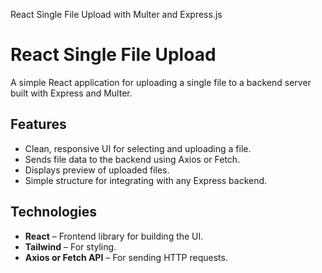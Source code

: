 React Single File Upload with Multer and Express.js

# React Single File Upload

A simple React application for uploading a single file to a backend server built with Express and Multer.

## Features
- Clean, responsive UI for selecting and uploading a file.
- Sends file data to the backend using Axios or Fetch.
- Displays preview of uploaded files.
- Simple structure for integrating with any Express backend.

## Technologies
- **React** – Frontend library for building the UI.
- **Tailwind** – For styling.
- **Axios or Fetch API** – For sending HTTP requests.
